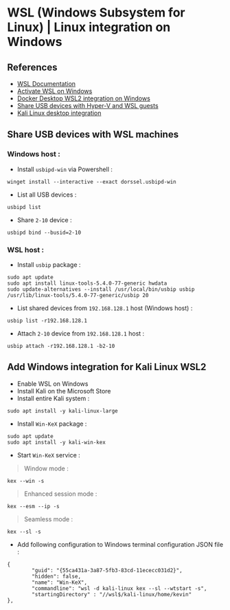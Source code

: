 # WSL (Windows Subsystem for Linux) | Linux integration on Windows

## References

* [WSL Documentation](https://docs.microsoft.com/fr-fr/windows/wsl/)
* [Activate WSL on Windows](https://lecrabeinfo.net/installer-wsl-windows-subsystem-for-linux-sur-windows-10.html)
* [Docker Desktop WSL2 integration on Windows](https://docs.docker.com/desktop/windows/wsl/)
* [Share USB devices with Hyper-V and WSL guests](https://github.com/dorssel/usbipd-win)
* [Kali Linux desktop integration](https://www.kali.org/docs/wsl/win-kex/)

## Share USB devices with WSL machines

### Windows host :

* Install `usbipd-win` via Powershell :
```
winget install --interactive --exact dorssel.usbipd-win
```

* List all USB devices :
```
usbipd list
```

* Share `2-10` device :
```
usbipd bind --busid=2-10
```

### WSL host :

* Install `usbip` package :
```
sudo apt update
sudo apt install linux-tools-5.4.0-77-generic hwdata
sudo update-alternatives --install /usr/local/bin/usbip usbip /usr/lib/linux-tools/5.4.0-77-generic/usbip 20
```

* List shared devices from `192.168.128.1` host (Windows host) :
```
usbip list -r192.168.128.1
```

* Attach `2-10` device from `192.168.128.1` host :
```
usbip attach -r192.168.128.1 -b2-10
```

## Add Windows integration for Kali Linux WSL2

* Enable WSL on Windows
* Install Kali on the Microsoft Store
* Install entire Kali system :
```
sudo apt install -y kali-linux-large
```

* Install `Win-KeX` package :
```
sudo apt update
sudo apt install -y kali-win-kex
```

* Start `Win-KeX` service :
> Window mode :
```
kex --win -s
```
> Enhanced session mode :
```
kex --esm --ip -s
```
> Seamless mode :
```
kex --sl -s
```

* Add following configuration to Windows terminal configuration JSON file :
```
{
        "guid": "{55ca431a-3a87-5fb3-83cd-11ececc031d2}",
        "hidden": false,
        "name": "Win-KeX",
        "commandline": "wsl -d kali-linux kex --sl --wtstart -s",
        "startingDirectory" : "//wsl$/kali-linux/home/kevin"
},
```
